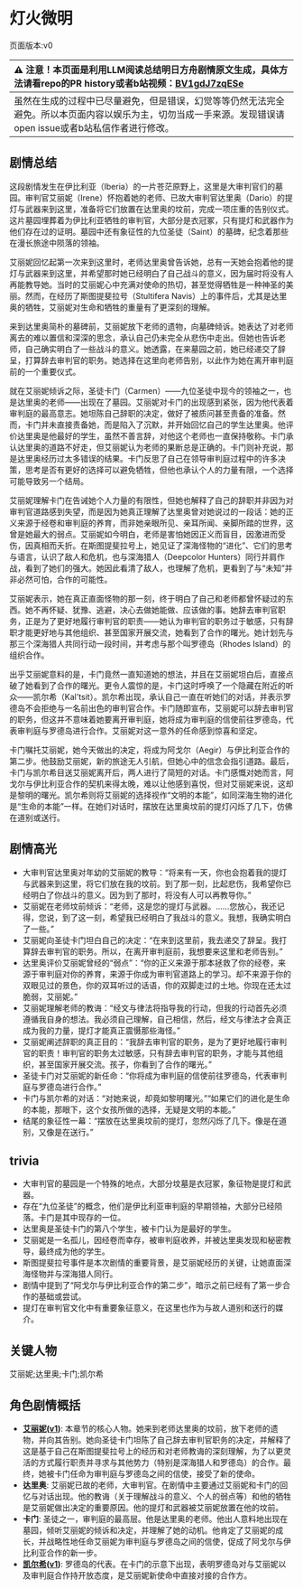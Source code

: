 # 灯火微明
页面版本:v0
 

| :warning: 注意！本页面是利用LLM阅读总结明日方舟剧情原文生成，具体方法请看repo的PR history或者b站视频：[BV1gdJ7zqESe](https://www.bilibili.com/video/BV1gdJ7zqESe/)         |
|:----------------------------|
| 虽然在生成的过程中已尽量避免，但是错误，幻觉等等仍然无法完全避免。所以本页面内容以娱乐为主，切勿当成一手来源。发现错误请open issue或者b站私信作者进行修改。|



## 剧情总结
这段剧情发生在伊比利亚（Iberia）的一片苍茫原野上，这里是大审判官们的墓园。审判官艾丽妮（Irene）怀抱着她的老师、已故大审判官达里奥（Dario）的提灯与武器来到这里，准备将它们放置在达里奥的坟前，完成一项庄重的告别仪式。这片墓园埋葬着为伊比利亚牺牲的审判官，大部分是衣冠冢，只有提灯和武器作为他们存在过的证明。墓园中还有象征性的九位圣徒（Saint）的墓碑，纪念着那些在漫长旅途中陨落的领袖。

艾丽妮回忆起第一次来到这里时，老师达里奥曾告诉她，总有一天她会抱着他的提灯与武器来到这里，并希望那时她已经明白了自己战斗的意义，因为届时将没有人再能教导她。当时的艾丽妮心中充满对使命的热切，甚至觉得牺牲是一种神圣的美丽。然而，在经历了斯图提斐拉号（Stultifera Navis）上的事件后，尤其是达里奥的牺牲，艾丽妮对生命和牺牲的重量有了更深刻的理解。

来到达里奥简朴的墓碑前，艾丽妮放下老师的遗物，向墓碑倾诉。她表达了对老师离去的难以置信和深深的思念，承认自己仍未完全从悲伤中走出。但她也告诉老师，自己确实明白了一些战斗的意义。她透露，在来墓园之前，她已经递交了辞呈，打算辞去审判官的职务。她选择在这里向老师告别，以此作为她在离开审判庭前的一个重要仪式。

就在艾丽妮倾诉之际，圣徒卡门（Carmen）——九位圣徒中现今的领袖之一，也是达里奥的老师——出现在了墓园。艾丽妮对卡门的出现感到紧张，因为他代表着审判庭的最高意志。她坦陈自己辞职的决定，做好了被质问甚至责备的准备。然而，卡门并未直接责备她，而是陷入了沉默，并开始回忆自己的学生达里奥。他评价达里奥是他最好的学生，虽然不善言辞，对他这个老师也一直保持敬称。卡门承认达里奥的道路不好走，但艾丽妮认为老师的果断总是正确的。卡门则补充说，那是达里奥经历过太多错误的结果。卡门反思了自己在领导审判庭过程中的许多决策，思考是否有更好的选择可以避免牺牲，但他也承认个人的力量有限，一个选择可能导致另一个结局。

艾丽妮理解卡门在告诫她个人力量的有限性，但她也解释了自己的辞职并非因为对审判官道路感到失望，而是因为她真正理解了达里奥曾对她说过的一段话：她的正义来源于经卷和审判庭的养育，而非她亲眼所见、亲耳所闻、亲脚所踏的世界，这曾是她最大的弱点。艾丽妮如今明白，老师是害怕她因正义而盲目，因激进而受伤，因真相而夭折。在斯图提斐拉号上，她见证了深海怪物的“进化”、它们的思考与语言，认识了敌人和危机，也与深海猎人（Deepcolor Hunters）同行并肩作战，看到了她们的强大。她因此看清了敌人，也理解了危机，更看到了与“未知”并非必然可怕，合作的可能性。

艾丽妮表示，她在真正直面怪物的那一刻，终于明白了自己和老师都曾怀疑过的东西。她不再怀疑、犹豫、逃避，决心去做她能做、应该做的事。她辞去审判官职务，正是为了更好地履行审判官的职责——她认为审判官的职务过于敏感，只有辞职才能更好地与其他组织、甚至国家开展交流，她看到了合作的曙光。她计划先与那三个深海猎人共同行动一段时间，并考虑与那个叫罗德岛（Rhodes Island）的组织合作。

出乎艾丽妮意料的是，卡门竟然一直知道她的想法，并且在艾丽妮坦白后，直接点破了她看到了合作的曙光。更令人震惊的是，卡门这时呼唤了一个隐藏在附近的听众——凯尔希（Kal'tsit）。凯尔希出现，承认自己一直在听她们的对话，并表示罗德岛不会拒绝与一名前出色的审判官合作。卡门随即宣布，艾丽妮可以辞去审判官的职务，但这并不意味着她要离开审判庭，她将成为审判庭的信使前往罗德岛，代表审判庭与罗德岛进行合作。艾丽妮对这一意外的任命感到惊喜和坚定。

卡门嘱托艾丽妮，她今天做出的决定，将成为阿戈尔（Aegir）与伊比利亚合作的第二步。他鼓励艾丽妮，新的旅途无人引航，但她心中的信念会指引道路。最后，卡门与凯尔希目送艾丽妮离开后，两人进行了简短的对话。卡门感慨对她而言，阿戈尔与伊比利亚合作的契机来得太晚，难以让他感到喜悦，但对艾丽妮来说，这却是黎明的曙光。凯尔希则将艾丽妮的选择视作“文明的本能”，如同深海生物的进化是“生命的本能”一样。在她们对话时，摆放在达里奥坟前的提灯闪烁了几下，仿佛在道别或送行。
## 剧情高光
- 大审判官达里奥对年幼的艾丽妮的教导：“将来有一天，你也会抱着我的提灯与武器来到这里，将它们放在我的坟前。到了那一刻，比起悲伤，我希望你已经明白了你战斗的意义。因为到了那时，将没有人可以再教导你。”
- 艾丽妮在老师坟前倾诉：“老师，这是您的提灯与武器。......您放心，我还记得，您说，到了这一刻，希望我已经明白了我战斗的意义。我想，我确实明白了一些。”
- 艾丽妮向圣徒卡门坦白自己的决定：“在来到这里前，我去递交了辞呈。我打算辞去审判官的职务。所以，在离开审判庭前，我想要来这里和老师告别。”
- 达里奥评价艾丽妮曾经的“弱点”：“你的正义来源于那本拯救了你的经卷，来源于审判庭对你的养育，来源于你成为审判官道路上的学习。却不来源于你的双眼见过的景色，你的双耳听过的话语，你的双脚走过的土地。你现在还太过脆弱，艾丽妮。”
- 艾丽妮理解老师的教诲：“经文与律法将指导我的行动，但我的行动首先必须遵循我自身的想法。我必须自己理解，自己相信，然后，经文与律法才会真正成为我的力量，提灯才能真正震慑那些海怪。”
- 艾丽妮阐述辞职的真正目的：“我辞去审判官的职务，是为了更好地履行审判官的职责！审判官的职务太过敏感，只有辞去审判官的职务，才能与其他组织，甚至国家开展交流。孩子，你看到了合作的曙光。”
- 圣徒卡门对艾丽妮的新任命：“你将成为审判庭的信使前往罗德岛，代表审判庭与罗德岛进行合作。”
- 卡门与凯尔希的对话：“对她来说，却竟如黎明曙光。”“如果它们的进化是生命的本能，那眼下，这个女孩所做的选择，无疑是文明的本能。”
- 结尾的象征性一幕：“摆放在达里奥坟前的提灯，忽然闪烁了几下。像是在道别，又像是在送行。”
## trivia
- 大审判官的墓园是一个特殊的地点，大部分坟墓是衣冠冢，象征物是提灯和武器。
- 存在“九位圣徒”的概念，他们是伊比利亚审判庭的早期领袖，大部分已经陨落。卡门是其中现存的一位。
- 达里奥是圣徒卡门的第八个学生，被卡门认为是最好的学生。
- 艾丽妮是一名孤儿，因经卷而幸存，被审判庭收养，并被达里奥发现和秘密教导，最终成为他的学生。
- 斯图提斐拉号事件是本次剧情的重要背景，是艾丽妮经历的关键，让她直面深海怪物并与深海猎人同行。
- 剧情中提到了“阿戈尔与伊比利亚合作的第二步”，暗示之前已经有了第一步合作的基础或尝试。
- 提灯在审判官文化中有重要象征意义，在这里也作为与故人道别和送行的媒介。
## 关键人物
艾丽妮;达里奥;卡门;凯尔希
## 角色剧情概括
-   **[艾丽妮](../char_v3/char_4009_irene.md)([v1](../chars/char_4009_irene.md))**: 本章节的核心人物。她来到老师达里奥的坟前，放下老师的遗物，并向其告别。她向圣徒卡门坦陈了自己辞去审判官职务的决定，并解释了这是基于自己在斯图提斐拉号上的经历和对老师教诲的深刻理解，为了以更灵活的方式履行职责并寻求与其他势力（特别是深海猎人和罗德岛）的合作。最终，她被卡门任命为审判庭与罗德岛之间的信使，接受了新的使命。
-   **达里奥**: 艾丽妮已故的老师，大审判官。在剧情中主要通过艾丽妮和卡门的回忆与对话出现。他的教诲（关于理解战斗的意义、个人的弱点等）和他的牺牲是艾丽妮做出决定的重要原因。他的提灯和武器被艾丽妮放置在他的坟前。
-   **卡门**: 圣徒之一，审判庭的最高层。他是达里奥的老师。他出人意料地出现在墓园，倾听艾丽妮的倾诉和决定，并理解了她的动机。他肯定了艾丽妮的成长，并战略性地任命艾丽妮为审判庭与罗德岛之间的信使，促成了阿戈尔与伊比利亚合作的新一步。
-   **[凯尔希](../char_v3/char_003_kalts.md)([v1](../chars/char_003_kalts.md))**: 罗德岛的代表。在卡门的示意下出现，表明罗德岛对与艾丽妮以及审判庭合作持开放态度，是艾丽妮新使命中直接对接的合作方。